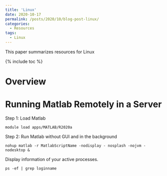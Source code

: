 ```yaml
---
title: 'Linux'
date: 2020-10-17
permalink: /posts/2020/10/blog-post-linux/
categories:
  - Resources
tags: 
  - Linux
---
```


This paper summarizes resources for Linux

{% include toc %}

# Overview

# Running Matlab Remotely in a Server
Step 1: Load Matlab
```
module load apps/MATLAB/R2020a
```
Step 2: Run Matlab without GUI and in the background
```
nohup matlab -r MatlabScriptName -nodisplay - nosplash -nojvm -nodesktop &
```

Display information of your active processes.
```
ps -ef | grep loginname
```
